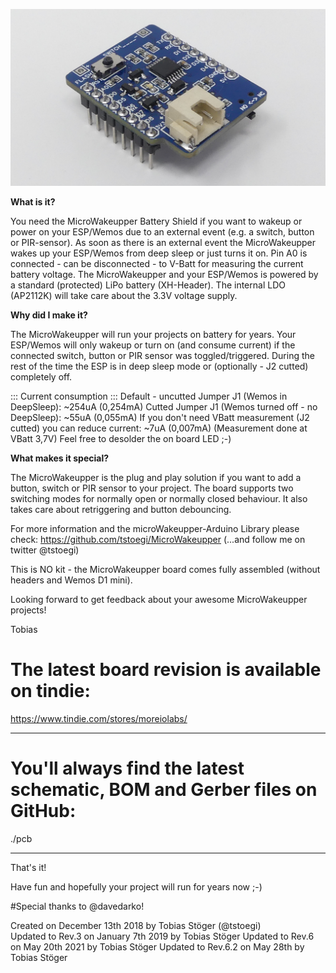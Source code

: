 ![MicroWakeupper Wemos D1 Mini Battery Shield](./pics/P1.JPG "The MicroWakeupper Wemos D1 Mini Battery Shield Front")

**What is it?**

You need the MicroWakeupper Battery Shield if you want to wakeup or power on your ESP/Wemos due to an external event (e.g. a switch, button or PIR-sensor). As soon as there is an external event the MicroWakeupper wakes up your ESP/Wemos from deep sleep or just turns it on. Pin A0 is connected - can be disconnected - to V-Batt for measuring the current battery voltage.
The MicroWakeupper and your ESP/Wemos is powered by a standard (protected) LiPo battery (XH-Header). The internal LDO (AP2112K) will take care about the 3.3V voltage supply.

**Why did I make it?**

The MicroWakeupper will run your projects on battery for years. Your ESP/Wemos will only wakeup or turn on (and consume current) if the connected switch, button or PIR sensor was toggled/triggered. During the rest of the time the ESP is in deep sleep mode or (optionally - J2 cutted) completely off.

::: Current consumption :::
Default - uncutted Jumper J1 (Wemos in DeepSleep): ~254uA (0,254mA)
Cutted Jumper J1 (Wemos turned off - no DeepSleep): ~55uA (0,055mA)
If you don't need VBatt measurement (J2 cutted) you can reduce current: ~7uA (0,007mA)
(Measurement done at VBatt 3,7V)
Feel free to desolder the on board LED ;-)

**What makes it special?**

The MicroWakeupper is the plug and play solution if you want to add a button, switch or PIR sensor to your project. The board supports two switching modes for normally open or normally closed behaviour. It also takes care about retriggering and button debouncing.

For more information and the microWakeupper-Arduino Library please check: https://github.com/tstoegi/MicroWakeupper
(...and follow me on twitter @tstoegi)

This is NO kit - the MicroWakeupper board comes fully assembled (without headers and Wemos D1 mini).

Looking forward to get feedback about your awesome MicroWakeupper projects!

Tobias


# The latest board revision is available on tindie:
https://www.tindie.com/stores/moreiolabs/

---
# You'll always find the latest schematic, BOM and Gerber files on GitHub:

./pcb

---

That's it!

Have fun and hopefully your project will run for years now ;-)

#Special thanks to @davedarko!

Created on December 13th 2018 by Tobias Stöger (@tstoegi)  
Updated to Rev.3 on January 7th 2019 by Tobias Stöger
Updated to Rev.6 on May 20th 2021 by Tobias Stöger
Updated to Rev.6.2 on May 28th by Tobias Stöger
